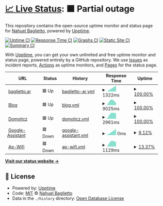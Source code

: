 # [📈 Live Status](https://nbaglietto.github.io/upptime): <!--live status--> **🟧 Partial outage**

This repository contains the open-source uptime monitor and status page for [Nahuel Baglietto](www.baglietto.ar), powered by [Upptime](https://github.com/upptime/upptime).

[![Uptime CI](https://github.com/nbaglietto/upptime/workflows/Uptime%20CI/badge.svg)](https://github.com/nbaglietto/upptime/actions?query=workflow%3A%22Uptime+CI%22)
[![Response Time CI](https://github.com/nbaglietto/upptime/workflows/Response%20Time%20CI/badge.svg)](https://github.com/nbaglietto/upptime/actions?query=workflow%3A%22Response+Time+CI%22)
[![Graphs CI](https://github.com/nbaglietto/upptime/workflows/Graphs%20CI/badge.svg)](https://github.com/nbaglietto/upptime/actions?query=workflow%3A%22Graphs+CI%22)
[![Static Site CI](https://github.com/nbaglietto/upptime/workflows/Static%20Site%20CI/badge.svg)](https://github.com/nbaglietto/upptime/actions?query=workflow%3A%22Static+Site+CI%22)
[![Summary CI](https://github.com/nbaglietto/upptime/workflows/Summary%20CI/badge.svg)](https://github.com/nbaglietto/upptime/actions?query=workflow%3A%22Summary+CI%22)

With [Upptime](https://upptime.js.org), you can get your own unlimited and free uptime monitor and status page, powered entirely by a GitHub repository. We use [Issues](https://github.com/nbaglietto/upptime/issues) as incident reports, [Actions](https://github.com/nbaglietto/upptime/actions) as uptime monitors, and [Pages](https://nbaglietto.github.io/upptime) for the status page.

<!--start: status pages-->
<!-- This summary is generated by Upptime (https://github.com/upptime/upptime) -->
<!-- Do not edit this manually, your changes will be overwritten -->
<!-- prettier-ignore -->
| URL | Status | History | Response Time | Uptime |
| --- | ------ | ------- | ------------- | ------ |
| <img alt="" src="https://favicons.githubusercontent.com/www.baglietto.ar" height="13"> [baglietto.ar](https://www.baglietto.ar) | 🟩 Up | [baglietto-ar.yml](https://github.com/nbaglietto/upptime/commits/HEAD/history/baglietto-ar.yml) | <details><summary><img alt="Response time graph" src="./graphs/baglietto-ar/response-time-week.png" height="20"> 1322ms</summary><br><a href="https://nbaglietto.github.io/upptime/history/baglietto-ar"><img alt="Response time 1322" src="https://img.shields.io/endpoint?url=https%3A%2F%2Fraw.githubusercontent.com%2Fnbaglietto%2Fupptime%2FHEAD%2Fapi%2Fbaglietto-ar%2Fresponse-time.json"></a><br><a href="https://nbaglietto.github.io/upptime/history/baglietto-ar"><img alt="24-hour response time 1322" src="https://img.shields.io/endpoint?url=https%3A%2F%2Fraw.githubusercontent.com%2Fnbaglietto%2Fupptime%2FHEAD%2Fapi%2Fbaglietto-ar%2Fresponse-time-day.json"></a><br><a href="https://nbaglietto.github.io/upptime/history/baglietto-ar"><img alt="7-day response time 1322" src="https://img.shields.io/endpoint?url=https%3A%2F%2Fraw.githubusercontent.com%2Fnbaglietto%2Fupptime%2FHEAD%2Fapi%2Fbaglietto-ar%2Fresponse-time-week.json"></a><br><a href="https://nbaglietto.github.io/upptime/history/baglietto-ar"><img alt="30-day response time 1322" src="https://img.shields.io/endpoint?url=https%3A%2F%2Fraw.githubusercontent.com%2Fnbaglietto%2Fupptime%2FHEAD%2Fapi%2Fbaglietto-ar%2Fresponse-time-month.json"></a><br><a href="https://nbaglietto.github.io/upptime/history/baglietto-ar"><img alt="1-year response time 1322" src="https://img.shields.io/endpoint?url=https%3A%2F%2Fraw.githubusercontent.com%2Fnbaglietto%2Fupptime%2FHEAD%2Fapi%2Fbaglietto-ar%2Fresponse-time-year.json"></a></details> | <details><summary><a href="https://nbaglietto.github.io/upptime/history/baglietto-ar">100.00%</a></summary><a href="https://nbaglietto.github.io/upptime/history/baglietto-ar"><img alt="All-time uptime 100.00%" src="https://img.shields.io/endpoint?url=https%3A%2F%2Fraw.githubusercontent.com%2Fnbaglietto%2Fupptime%2FHEAD%2Fapi%2Fbaglietto-ar%2Fuptime.json"></a><br><a href="https://nbaglietto.github.io/upptime/history/baglietto-ar"><img alt="24-hour uptime 100.00%" src="https://img.shields.io/endpoint?url=https%3A%2F%2Fraw.githubusercontent.com%2Fnbaglietto%2Fupptime%2FHEAD%2Fapi%2Fbaglietto-ar%2Fuptime-day.json"></a><br><a href="https://nbaglietto.github.io/upptime/history/baglietto-ar"><img alt="7-day uptime 100.00%" src="https://img.shields.io/endpoint?url=https%3A%2F%2Fraw.githubusercontent.com%2Fnbaglietto%2Fupptime%2FHEAD%2Fapi%2Fbaglietto-ar%2Fuptime-week.json"></a><br><a href="https://nbaglietto.github.io/upptime/history/baglietto-ar"><img alt="30-day uptime 100.00%" src="https://img.shields.io/endpoint?url=https%3A%2F%2Fraw.githubusercontent.com%2Fnbaglietto%2Fupptime%2FHEAD%2Fapi%2Fbaglietto-ar%2Fuptime-month.json"></a><br><a href="https://nbaglietto.github.io/upptime/history/baglietto-ar"><img alt="1-year uptime 100.00%" src="https://img.shields.io/endpoint?url=https%3A%2F%2Fraw.githubusercontent.com%2Fnbaglietto%2Fupptime%2FHEAD%2Fapi%2Fbaglietto-ar%2Fuptime-year.json"></a></details>
| <img alt="" src="https://favicons.githubusercontent.com/blog.baglietto.ar" height="13"> [Blog](https://blog.baglietto.ar) | 🟩 Up | [blog.yml](https://github.com/nbaglietto/upptime/commits/HEAD/history/blog.yml) | <details><summary><img alt="Response time graph" src="./graphs/blog/response-time-week.png" height="20"> 9025ms</summary><br><a href="https://nbaglietto.github.io/upptime/history/blog"><img alt="Response time 9025" src="https://img.shields.io/endpoint?url=https%3A%2F%2Fraw.githubusercontent.com%2Fnbaglietto%2Fupptime%2FHEAD%2Fapi%2Fblog%2Fresponse-time.json"></a><br><a href="https://nbaglietto.github.io/upptime/history/blog"><img alt="24-hour response time 9025" src="https://img.shields.io/endpoint?url=https%3A%2F%2Fraw.githubusercontent.com%2Fnbaglietto%2Fupptime%2FHEAD%2Fapi%2Fblog%2Fresponse-time-day.json"></a><br><a href="https://nbaglietto.github.io/upptime/history/blog"><img alt="7-day response time 9025" src="https://img.shields.io/endpoint?url=https%3A%2F%2Fraw.githubusercontent.com%2Fnbaglietto%2Fupptime%2FHEAD%2Fapi%2Fblog%2Fresponse-time-week.json"></a><br><a href="https://nbaglietto.github.io/upptime/history/blog"><img alt="30-day response time 9025" src="https://img.shields.io/endpoint?url=https%3A%2F%2Fraw.githubusercontent.com%2Fnbaglietto%2Fupptime%2FHEAD%2Fapi%2Fblog%2Fresponse-time-month.json"></a><br><a href="https://nbaglietto.github.io/upptime/history/blog"><img alt="1-year response time 9025" src="https://img.shields.io/endpoint?url=https%3A%2F%2Fraw.githubusercontent.com%2Fnbaglietto%2Fupptime%2FHEAD%2Fapi%2Fblog%2Fresponse-time-year.json"></a></details> | <details><summary><a href="https://nbaglietto.github.io/upptime/history/blog">100.00%</a></summary><a href="https://nbaglietto.github.io/upptime/history/blog"><img alt="All-time uptime 100.00%" src="https://img.shields.io/endpoint?url=https%3A%2F%2Fraw.githubusercontent.com%2Fnbaglietto%2Fupptime%2FHEAD%2Fapi%2Fblog%2Fuptime.json"></a><br><a href="https://nbaglietto.github.io/upptime/history/blog"><img alt="24-hour uptime 100.00%" src="https://img.shields.io/endpoint?url=https%3A%2F%2Fraw.githubusercontent.com%2Fnbaglietto%2Fupptime%2FHEAD%2Fapi%2Fblog%2Fuptime-day.json"></a><br><a href="https://nbaglietto.github.io/upptime/history/blog"><img alt="7-day uptime 100.00%" src="https://img.shields.io/endpoint?url=https%3A%2F%2Fraw.githubusercontent.com%2Fnbaglietto%2Fupptime%2FHEAD%2Fapi%2Fblog%2Fuptime-week.json"></a><br><a href="https://nbaglietto.github.io/upptime/history/blog"><img alt="30-day uptime 100.00%" src="https://img.shields.io/endpoint?url=https%3A%2F%2Fraw.githubusercontent.com%2Fnbaglietto%2Fupptime%2FHEAD%2Fapi%2Fblog%2Fuptime-month.json"></a><br><a href="https://nbaglietto.github.io/upptime/history/blog"><img alt="1-year uptime 100.00%" src="https://img.shields.io/endpoint?url=https%3A%2F%2Fraw.githubusercontent.com%2Fnbaglietto%2Fupptime%2FHEAD%2Fapi%2Fblog%2Fuptime-year.json"></a></details>
| <img alt="" src="https://favicons.githubusercontent.com/domoticz.baglietto.ar" height="13"> [Domoticz](https://domoticz.baglietto.ar) | 🟩 Up | [domoticz.yml](https://github.com/nbaglietto/upptime/commits/HEAD/history/domoticz.yml) | <details><summary><img alt="Response time graph" src="./graphs/domoticz/response-time-week.png" height="20"> 2961ms</summary><br><a href="https://nbaglietto.github.io/upptime/history/domoticz"><img alt="Response time 2961" src="https://img.shields.io/endpoint?url=https%3A%2F%2Fraw.githubusercontent.com%2Fnbaglietto%2Fupptime%2FHEAD%2Fapi%2Fdomoticz%2Fresponse-time.json"></a><br><a href="https://nbaglietto.github.io/upptime/history/domoticz"><img alt="24-hour response time 2961" src="https://img.shields.io/endpoint?url=https%3A%2F%2Fraw.githubusercontent.com%2Fnbaglietto%2Fupptime%2FHEAD%2Fapi%2Fdomoticz%2Fresponse-time-day.json"></a><br><a href="https://nbaglietto.github.io/upptime/history/domoticz"><img alt="7-day response time 2961" src="https://img.shields.io/endpoint?url=https%3A%2F%2Fraw.githubusercontent.com%2Fnbaglietto%2Fupptime%2FHEAD%2Fapi%2Fdomoticz%2Fresponse-time-week.json"></a><br><a href="https://nbaglietto.github.io/upptime/history/domoticz"><img alt="30-day response time 2961" src="https://img.shields.io/endpoint?url=https%3A%2F%2Fraw.githubusercontent.com%2Fnbaglietto%2Fupptime%2FHEAD%2Fapi%2Fdomoticz%2Fresponse-time-month.json"></a><br><a href="https://nbaglietto.github.io/upptime/history/domoticz"><img alt="1-year response time 2961" src="https://img.shields.io/endpoint?url=https%3A%2F%2Fraw.githubusercontent.com%2Fnbaglietto%2Fupptime%2FHEAD%2Fapi%2Fdomoticz%2Fresponse-time-year.json"></a></details> | <details><summary><a href="https://nbaglietto.github.io/upptime/history/domoticz">100.00%</a></summary><a href="https://nbaglietto.github.io/upptime/history/domoticz"><img alt="All-time uptime 100.00%" src="https://img.shields.io/endpoint?url=https%3A%2F%2Fraw.githubusercontent.com%2Fnbaglietto%2Fupptime%2FHEAD%2Fapi%2Fdomoticz%2Fuptime.json"></a><br><a href="https://nbaglietto.github.io/upptime/history/domoticz"><img alt="24-hour uptime 100.00%" src="https://img.shields.io/endpoint?url=https%3A%2F%2Fraw.githubusercontent.com%2Fnbaglietto%2Fupptime%2FHEAD%2Fapi%2Fdomoticz%2Fuptime-day.json"></a><br><a href="https://nbaglietto.github.io/upptime/history/domoticz"><img alt="7-day uptime 100.00%" src="https://img.shields.io/endpoint?url=https%3A%2F%2Fraw.githubusercontent.com%2Fnbaglietto%2Fupptime%2FHEAD%2Fapi%2Fdomoticz%2Fuptime-week.json"></a><br><a href="https://nbaglietto.github.io/upptime/history/domoticz"><img alt="30-day uptime 100.00%" src="https://img.shields.io/endpoint?url=https%3A%2F%2Fraw.githubusercontent.com%2Fnbaglietto%2Fupptime%2FHEAD%2Fapi%2Fdomoticz%2Fuptime-month.json"></a><br><a href="https://nbaglietto.github.io/upptime/history/domoticz"><img alt="1-year uptime 100.00%" src="https://img.shields.io/endpoint?url=https%3A%2F%2Fraw.githubusercontent.com%2Fnbaglietto%2Fupptime%2FHEAD%2Fapi%2Fdomoticz%2Fuptime-year.json"></a></details>
| <img alt="" src="https://favicons.githubusercontent.com/settings.baglietto.ar" height="13"> [Google-Assistant](https://settings.baglietto.ar) | 🟥 Down | [google-assistant.yml](https://github.com/nbaglietto/upptime/commits/HEAD/history/google-assistant.yml) | <details><summary><img alt="Response time graph" src="./graphs/google-assistant/response-time-week.png" height="20"> 0ms</summary><br><a href="https://nbaglietto.github.io/upptime/history/google-assistant"><img alt="Response time 0" src="https://img.shields.io/endpoint?url=https%3A%2F%2Fraw.githubusercontent.com%2Fnbaglietto%2Fupptime%2FHEAD%2Fapi%2Fgoogle-assistant%2Fresponse-time.json"></a><br><a href="https://nbaglietto.github.io/upptime/history/google-assistant"><img alt="24-hour response time 0" src="https://img.shields.io/endpoint?url=https%3A%2F%2Fraw.githubusercontent.com%2Fnbaglietto%2Fupptime%2FHEAD%2Fapi%2Fgoogle-assistant%2Fresponse-time-day.json"></a><br><a href="https://nbaglietto.github.io/upptime/history/google-assistant"><img alt="7-day response time 0" src="https://img.shields.io/endpoint?url=https%3A%2F%2Fraw.githubusercontent.com%2Fnbaglietto%2Fupptime%2FHEAD%2Fapi%2Fgoogle-assistant%2Fresponse-time-week.json"></a><br><a href="https://nbaglietto.github.io/upptime/history/google-assistant"><img alt="30-day response time 0" src="https://img.shields.io/endpoint?url=https%3A%2F%2Fraw.githubusercontent.com%2Fnbaglietto%2Fupptime%2FHEAD%2Fapi%2Fgoogle-assistant%2Fresponse-time-month.json"></a><br><a href="https://nbaglietto.github.io/upptime/history/google-assistant"><img alt="1-year response time 0" src="https://img.shields.io/endpoint?url=https%3A%2F%2Fraw.githubusercontent.com%2Fnbaglietto%2Fupptime%2FHEAD%2Fapi%2Fgoogle-assistant%2Fresponse-time-year.json"></a></details> | <details><summary><a href="https://nbaglietto.github.io/upptime/history/google-assistant">9.12%</a></summary><a href="https://nbaglietto.github.io/upptime/history/google-assistant"><img alt="All-time uptime 9.12%" src="https://img.shields.io/endpoint?url=https%3A%2F%2Fraw.githubusercontent.com%2Fnbaglietto%2Fupptime%2FHEAD%2Fapi%2Fgoogle-assistant%2Fuptime.json"></a><br><a href="https://nbaglietto.github.io/upptime/history/google-assistant"><img alt="24-hour uptime 9.12%" src="https://img.shields.io/endpoint?url=https%3A%2F%2Fraw.githubusercontent.com%2Fnbaglietto%2Fupptime%2FHEAD%2Fapi%2Fgoogle-assistant%2Fuptime-day.json"></a><br><a href="https://nbaglietto.github.io/upptime/history/google-assistant"><img alt="7-day uptime 9.12%" src="https://img.shields.io/endpoint?url=https%3A%2F%2Fraw.githubusercontent.com%2Fnbaglietto%2Fupptime%2FHEAD%2Fapi%2Fgoogle-assistant%2Fuptime-week.json"></a><br><a href="https://nbaglietto.github.io/upptime/history/google-assistant"><img alt="30-day uptime 9.12%" src="https://img.shields.io/endpoint?url=https%3A%2F%2Fraw.githubusercontent.com%2Fnbaglietto%2Fupptime%2FHEAD%2Fapi%2Fgoogle-assistant%2Fuptime-month.json"></a><br><a href="https://nbaglietto.github.io/upptime/history/google-assistant"><img alt="1-year uptime 9.12%" src="https://img.shields.io/endpoint?url=https%3A%2F%2Fraw.githubusercontent.com%2Fnbaglietto%2Fupptime%2FHEAD%2Fapi%2Fgoogle-assistant%2Fuptime-year.json"></a></details>
| <img alt="" src="https://favicons.githubusercontent.com/raspap.baglietto.ar" height="13"> [Ap-Wifi](https://raspap.baglietto.ar) | 🟥 Down | [ap-wifi.yml](https://github.com/nbaglietto/upptime/commits/HEAD/history/ap-wifi.yml) | <details><summary><img alt="Response time graph" src="./graphs/ap-wifi/response-time-week.png" height="20"> 1129ms</summary><br><a href="https://nbaglietto.github.io/upptime/history/ap-wifi"><img alt="Response time 1129" src="https://img.shields.io/endpoint?url=https%3A%2F%2Fraw.githubusercontent.com%2Fnbaglietto%2Fupptime%2FHEAD%2Fapi%2Fap-wifi%2Fresponse-time.json"></a><br><a href="https://nbaglietto.github.io/upptime/history/ap-wifi"><img alt="24-hour response time 1129" src="https://img.shields.io/endpoint?url=https%3A%2F%2Fraw.githubusercontent.com%2Fnbaglietto%2Fupptime%2FHEAD%2Fapi%2Fap-wifi%2Fresponse-time-day.json"></a><br><a href="https://nbaglietto.github.io/upptime/history/ap-wifi"><img alt="7-day response time 1129" src="https://img.shields.io/endpoint?url=https%3A%2F%2Fraw.githubusercontent.com%2Fnbaglietto%2Fupptime%2FHEAD%2Fapi%2Fap-wifi%2Fresponse-time-week.json"></a><br><a href="https://nbaglietto.github.io/upptime/history/ap-wifi"><img alt="30-day response time 1129" src="https://img.shields.io/endpoint?url=https%3A%2F%2Fraw.githubusercontent.com%2Fnbaglietto%2Fupptime%2FHEAD%2Fapi%2Fap-wifi%2Fresponse-time-month.json"></a><br><a href="https://nbaglietto.github.io/upptime/history/ap-wifi"><img alt="1-year response time 1129" src="https://img.shields.io/endpoint?url=https%3A%2F%2Fraw.githubusercontent.com%2Fnbaglietto%2Fupptime%2FHEAD%2Fapi%2Fap-wifi%2Fresponse-time-year.json"></a></details> | <details><summary><a href="https://nbaglietto.github.io/upptime/history/ap-wifi">13.37%</a></summary><a href="https://nbaglietto.github.io/upptime/history/ap-wifi"><img alt="All-time uptime 13.37%" src="https://img.shields.io/endpoint?url=https%3A%2F%2Fraw.githubusercontent.com%2Fnbaglietto%2Fupptime%2FHEAD%2Fapi%2Fap-wifi%2Fuptime.json"></a><br><a href="https://nbaglietto.github.io/upptime/history/ap-wifi"><img alt="24-hour uptime 13.37%" src="https://img.shields.io/endpoint?url=https%3A%2F%2Fraw.githubusercontent.com%2Fnbaglietto%2Fupptime%2FHEAD%2Fapi%2Fap-wifi%2Fuptime-day.json"></a><br><a href="https://nbaglietto.github.io/upptime/history/ap-wifi"><img alt="7-day uptime 13.37%" src="https://img.shields.io/endpoint?url=https%3A%2F%2Fraw.githubusercontent.com%2Fnbaglietto%2Fupptime%2FHEAD%2Fapi%2Fap-wifi%2Fuptime-week.json"></a><br><a href="https://nbaglietto.github.io/upptime/history/ap-wifi"><img alt="30-day uptime 13.37%" src="https://img.shields.io/endpoint?url=https%3A%2F%2Fraw.githubusercontent.com%2Fnbaglietto%2Fupptime%2FHEAD%2Fapi%2Fap-wifi%2Fuptime-month.json"></a><br><a href="https://nbaglietto.github.io/upptime/history/ap-wifi"><img alt="1-year uptime 13.37%" src="https://img.shields.io/endpoint?url=https%3A%2F%2Fraw.githubusercontent.com%2Fnbaglietto%2Fupptime%2FHEAD%2Fapi%2Fap-wifi%2Fuptime-year.json"></a></details>

<!--end: status pages-->

[**Visit our status website →**](https://nbaglietto.github.io/upptime)

## 📄 License

- Powered by: [Upptime](https://github.com/upptime/upptime)
- Code: [MIT](./LICENSE) © [Nahuel Baglietto](www.baglietto.ar)
- Data in the `./history` directory: [Open Database License](https://opendatacommons.org/licenses/odbl/1-0/)
